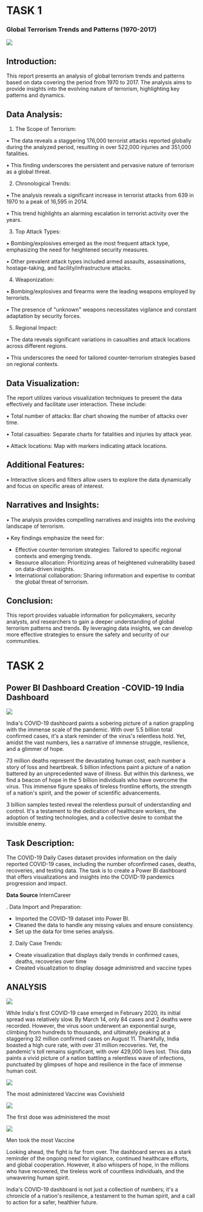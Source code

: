 # TASK 1

 ### Global Terrorism Trends and Patterns (1970-2017)

 ![](https://github.com/bellaTHEanalyst/Global_Terrorism_Report/blob/main/global%20terrorism%20dashboard.jpg)
 
## Introduction:
This report presents an analysis of global terrorism trends and patterns based on data covering the period from 1970 to 2017. 
The analysis aims to provide insights into the evolving nature of terrorism, highlighting key patterns and dynamics.

## Data Analysis:
1. The Scope of Terrorism:
 
•	The data reveals a staggering 176,000 terrorist attacks reported globally during the analyzed period, resulting in over 522,000 injuries and 351,000 fatalities.

•	This finding underscores the persistent and pervasive nature of terrorism as a global threat.

2. Chronological Trends:
   
•	The analysis reveals a significant increase in terrorist attacks from 639 in 1970 to a peak of 16,595 in 2014.

•	This trend highlights an alarming escalation in terrorist activity over the years.

3. Top Attack Types:
 
•	Bombing/explosives emerged as the most frequent attack type, emphasizing the need for heightened security measures.

•	Other prevalent attack types included armed assaults, assassinations, hostage-taking, and facility/infrastructure attacks.

4. Weaponization:
   
•	Bombing/explosives and firearms were the leading weapons employed by terrorists.

•	The presence of "unknown" weapons necessitates vigilance and constant adaptation by security forces.

5. Regional Impact:

•	The data reveals significant variations in casualties and attack locations across different regions.

•	This underscores the need for tailored counter-terrorism strategies based on regional contexts.

## Data Visualization:

The report utilizes various visualization techniques to present the data effectively and facilitate user interaction.
These include:

•	Total number of attacks: Bar chart showing the number of attacks over time.

•	Total casualties: Separate charts for fatalities and injuries by attack year.

•	Attack locations: Map with markers indicating attack locations.

## Additional Features:

•	Interactive slicers and filters allow users to explore the data dynamically and focus on specific areas of interest.

## Narratives and Insights:

•	The analysis provides compelling narratives and insights into the evolving landscape of terrorism.

•	Key findings emphasize the need for:
-  Effective counter-terrorism strategies: Tailored to specific regional contexts and emerging trends.
- 	Resource allocation: Prioritizing areas of heightened vulnerability based on data-driven insights.
- International collaboration: Sharing information and expertise to combat the global threat of terrorism.

## Conclusion:
This report provides valuable information for policymakers, security analysts, and researchers to gain a deeper understanding of global terrorism patterns and trends. By leveraging data insights, we can develop more effective strategies to ensure the safety and security of our communities.


# TASK 2

## Power BI Dashboard Creation -COVID-19 India Dashboard

 ![](https://github.com/bellaTHEanalyst/Task-INTERNCAREER/blob/main/Covid19India%20dashboard.jpg)

India's COVID-19 dashboard paints a sobering picture of a nation grappling with the immense scale of the pandemic. With over 5.5 billion total confirmed cases, it's a stark reminder of the virus's relentless hold. Yet, amidst the vast numbers, lies a narrative of immense struggle, resilience, and a glimmer of hope.

73 million deaths represent the devastating human cost, each number a story of loss and heartbreak. 5 billion infections paint a picture of a nation battered by an unprecedented wave of illness. But within this darkness, we find a beacon of hope in the 5 billion individuals who have overcome the virus. This immense figure speaks of tireless frontline efforts, the strength of a nation's spirit, and the power of scientific advancements.

3 billion samples tested reveal the relentless pursuit of understanding and control. It's a testament to the dedication of healthcare workers, the adoption of testing technologies, and a collective desire to combat the invisible enemy.


## Task Description:
The COVID-19 Daily Cases dataset provides information on the daily reported COVID-19 cases, including the number ofconfirmed cases, deaths, recoveries, and testing data. The task is to create a Power BI dashboard that offers visualizations and insights into the COVID-19 pandemics progression and impact.

**Data Source** InternCareer

. Data Import and Preparation:
- Imported the COVID-19  dataset into Power BI.
- Cleaned the data to handle any missing values and ensure consistency.
- Set up the data for time series analysis.
  
2. Daily Case Trends:
- Create visualization that displays daily trends in confirmed cases, deaths, recoveries over time
 - Created visualization to display dosage administred and vaccine types

 ## ANALYSIS
 
 ![](https://github.com/bellaTHEanalyst/Task-INTERNCAREER/blob/main/covid%2019%20timeseries.jpg)

 
While India's first COVID-19 case emerged in February 2020, its initial spread was relatively slow. By March 14, only 84 cases and 2 deaths were recorded. However, the virus soon underwent an exponential surge, climbing from hundreds to thousands, and ultimately peaking at a staggering 32 million confirmed cases on August 11. Thankfully, India boasted a high cure rate, with over 31 million recoveries. Yet, the pandemic's toll remains significant, with over 429,000 lives lost. This data paints a vivid picture of a nation battling a relentless wave of infections, punctuated by glimpses of hope and resilience in the face of immense human cost.

![](https://github.com/bellaTHEanalyst/Task-INTERNCAREER/blob/main/covid%20vaccine%20administreed.jpg)

The most administered Vaccine was Covishield

![](https://github.com/bellaTHEanalyst/Task-INTERNCAREER/blob/main/Covid%20dose%20administered.jpg)

The first dose was administered the most 

![](https://github.com/bellaTHEanalyst/Task-INTERNCAREER/blob/main/Covid%20gender.jpg)

Men took the most Vaccine


Looking ahead, the fight is far from over. The dashboard serves as a stark reminder of the ongoing need for vigilance, continued healthcare efforts, and global cooperation. However, it also whispers of hope, in the millions who have recovered, the tireless work of countless individuals, and the unwavering human spirit.

India's COVID-19 dashboard is not just a collection of numbers; it's a chronicle of a nation's resilience, a testament to the human spirit, and a call to action for a safer, healthier future.


 

